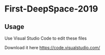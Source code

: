 # First-DeepSpace-2019

## Usage
Use Visual Studio Code to edit these files

Download it here
https://code.visualstudio.com/
